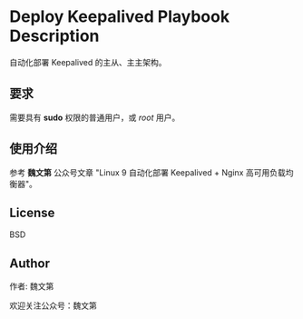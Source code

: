 
# Deploy Keepalived Playbook Description

自动化部署 Keepalived 的主从、主主架构。

## 要求

需要具有 **sudo** 权限的普通用户，或 *root* 用户。

## 使用介绍

参考 **魏文第** 公众号文章 "Linux 9 自动化部署 Keepalived + Nginx 高可用负载均衡器"。

License
-------

BSD

Author
------------------

作者: 魏文第

欢迎关注公众号：魏文第
